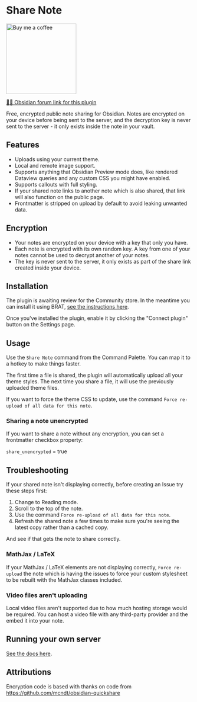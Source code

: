 # Share Note

<a href="https://ko-fi.com/alan_" target="_blank"><img src="https://cdn.buymeacoffee.com/buttons/v2/default-yellow.png" alt="Buy me a coffee" style="width:190px"></a>

[📝💬 Obsidian forum link for this plugin](https://forum.obsidian.md/t/42788)

Free, encrypted public note sharing for Obsidian. Notes are encrypted on your device before being sent to the server, and the decryption key is never sent to the server - it only exists inside the note in your vault.

## Features

- Uploads using your current theme.
- Local and remote image support.
- Supports anything that Obsidian Preview mode does, like rendered Dataview queries and any custom CSS you might have enabled.
- Supports callouts with full styling.
- If your shared note links to another note which is also shared, that link will also function on the public page.
- Frontmatter is stripped on upload by default to avoid leaking unwanted data.

## Encryption

- Your notes are encrypted on your device with a key that only you have.
- Each note is encrypted with its own random key. A key from one of your notes cannot be used to decrypt another of your notes.
- The key is never sent to the server, it only exists as part of the share link created inside your device.

## Installation

The plugin is awaiting review for the Community store. In the meantime you can install it using BRAT, [see the instructions here](docs/BRAT.md).

Once you've installed the plugin, enable it by clicking the "Connect plugin" button on the Settings page.

## Usage

Use the `Share Note` command from the Command Palette. You can map it to a hotkey to make things faster.

The first time a file is shared, the plugin will automatically upload all your theme styles. The next time you share a file, it will use the previously uploaded theme files. 

If you want to force the theme CSS to update, use the command `Force re-upload of all data for this note`.

### Sharing a note unencrypted

If you want to share a note without any encryption, you can set a frontmatter checkbox property:

`share_unencrypted` = true

## Troubleshooting

If your shared note isn't displaying correctly, before creating an Issue try these steps first:

1. Change to Reading mode.
2. Scroll to the top of the note.
3. Use the command `Force re-upload of all data for this note`.
4. Refresh the shared note a few times to make sure you're seeing the latest copy rather than a cached copy.

And see if that gets the note to share correctly.

### MathJax / LaTeX

If your MathJax / LaTeX elements are not displaying correctly, `Force re-upload` the note which is having the issues to force your custom stylesheet to be rebuilt with the MathJax classes included.

### Video files aren't uploading

Local video files aren't supported due to how much hosting storage would be required. You can host a video file with any third-party provider and the embed it into your note.

## Running your own server

[See the docs here](docs/Running%20your%20own%20server.md).

## Attributions

Encryption code is based with thanks on code from https://github.com/mcndt/obsidian-quickshare
